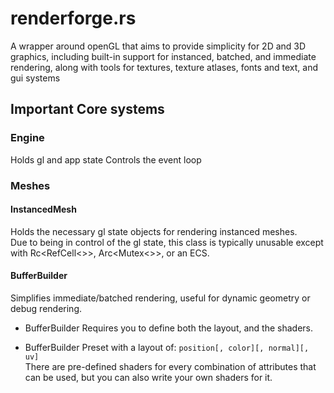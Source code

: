 # renderforge.rs

A wrapper around openGL that aims to provide simplicity for 2D and 3D graphics,
including built-in support for instanced, batched, and immediate rendering,
along with tools for textures, texture atlases, fonts and text, and gui systems


## Important Core systems

### Engine
Holds gl and app state
Controls the event loop

### Meshes

#### InstancedMesh
Holds the necessary gl state objects for rendering instanced meshes.  
Due to being in control of the gl state, this class is typically unusable except with Rc<RefCell<>>, Arc<Mutex<>>, or an ECS.

#### BufferBuilder

Simplifies immediate/batched rendering, useful for dynamic geometry or debug rendering.  

- BufferBuilder<ArbitraryBufferFormat>
Requires you to define both the layout, and the shaders.  

- BufferBuilder<SimpleBufferFormat>
Preset with a layout of: `position[, color][, normal][, uv]`  
There are pre-defined shaders for every combination of attributes that can be used, but you can also write your own shaders for it.  



